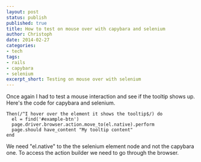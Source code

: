 ```yaml
---
layout: post
status: publish
published: true
title: How to test on mouse over with capybara and selenium
author: Christoph
date: 2014-02-27
categories:
- tech
tags:
- rails
- capybara
- selenium
excerpt_short: Testing on mouse over with selenium
---
```


Once again I had to test a mouse interaction and see if the tooltip shows up. Here's the code for capybara and selenium.

    Then(/^I hover over the element it shows the tooltip$/) do
      el = find('#example-btn')
      page.driver.browser.action.move_to(el.native).perform
      page.should have_content "My tooltip content"
    end

We need "el.native" to the the selenium element node and not the capybara one. To access the action builder we need to go
through the browser.
